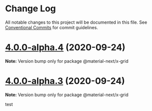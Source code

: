 # Change Log

All notable changes to this project will be documented in this file.
See [Conventional Commits](https://conventionalcommits.org) for commit guidelines.

# [4.0.0-alpha.4](https://github.com/oliviertassinari/material-ui-x/compare/v4.0.0-alpha.3...v4.0.0-alpha.4) (2020-09-24)

**Note:** Version bump only for package @material-next/x-grid





# [4.0.0-alpha.3](https://github.com/oliviertassinari/material-ui-x/compare/v4.0.0-alpha.1...v4.0.0-alpha.3) (2020-09-24)

**Note:** Version bump only for package @material-next/x-grid

test
